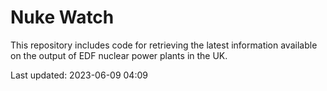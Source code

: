 # Nuke Watch

This repository includes code for retrieving the latest information available on the output of EDF nuclear power plants in the UK.

Last updated: 2023-06-09 04:09